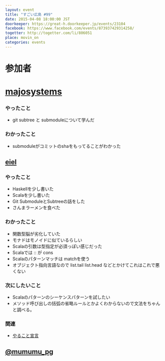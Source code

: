 ```yaml
---
layout: event
title: "すごい広島 #99"
date: 2015-04-08 18:00:00 JST
doorkeeper: https://great-h.doorkeeper.jp/events/23104
facebook: https://www.facebook.com/events/873937429314258/
togetter: http://togetter.com/li/806051
place: movin_on
categories: events
---
```


# 参加者

# [majosystems](https://github.com/majosystems)

### やったこと

* git subtree と submoduleについて学んだ

### わかったこと

* submoduleがコミットのshaをもってることがわかった


## [eiel](https://github.com/eiel)

### やったこと

* Haskellを少し書いた
* Scalaを少し書いた
* Git SubmoduleとSubtreeの話をした
* さんまラーメンを食べた

### わかったこと

* 関数型脳が劣化していた
* モナドはモノイドに似ているらしい
* Scalaの引数は型指定が必須っぽい感じだった
* Scalaでは :: が cons
* Scalaのパターンマッチは matchを使う
* オブジェクト指向言語なので list.tail list.head などとかけてこれはこれで悪くない

### 次にしたいこと

* Scalaのパターンのシーケンスパターンを試したい
* メソッド呼び出しの括弧の省略ルールとかよくわからないので文法をちゃんと調べる。

### 関連

* [やること宣言](https://github.com/great-h/great-h.github.io/issues/1598)


## [@mumumu_pg](https://twitter.com/mumumu_pg)
